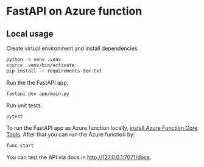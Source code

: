 # FastAPI on Azure function

## Local usage
Create virtual environment and install dependencies.
```sh
python -m venv .venv
source .venv/bin/activate
pip install -r requirements-dev.txt
```

Run the the FastAPI app.
```sh
fastapi dev app/main.py
```

Run unit tests.
```sh
pytest
```

To run the FastAPI app as Azure function locally, [install Azure Function Core Tools](https://learn.microsoft.com/en-us/azure/azure-functions/functions-run-local?tabs=windows%2Cisolated-process%2Cnode-v4%2Cpython-v2%2Chttp-trigger%2Ccontainer-apps&pivots=programming-language-python). After that you can run the Azure function by:

```sh
func start
```
You can test the API via docs in http://127.0.0.1:7071/docs.
